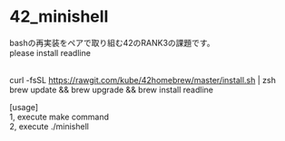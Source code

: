 # 42_minishell
bashの再実装をペアで取り組む42のRANK3の課題です。<br>
please install readline <br> <br>

curl -fsSL https://rawgit.com/kube/42homebrew/master/install.sh | zsh <br>
brew update && brew upgrade && brew install readline <br>

[usage]<br>
1, execute make command<br>
2, execute ./minishell
